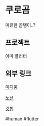 # 쿠로곰

미련한 곰탱이..?

## 프로젝트

아마 플러터

## 외부 링크

[미디움](https://curogom.dev/)

[노션](https://curogom.notion.site/)

[깃헙](https://github.com/curogom)

#human #flutter